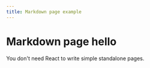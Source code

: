 ```yaml
---
title: Markdown page example
---
```


# Markdown page hello

You don't need React to write simple standalone pages.